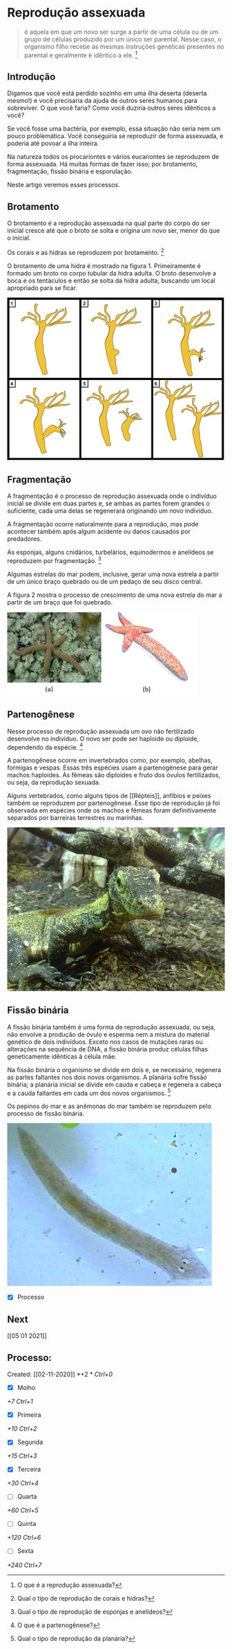 # Reprodução assexuada

> é aquela em que um novo ser surge a partir de uma célula ou de um grupo de células produzido por um único ser parental. Nesse caso, o organismo filho recebe as mesmas instruções genéticas presentes no parental e geralmente é idêntico a ele. [^1]

[^1]: O que é a reprodução assexuada?

## Introdução

Digamos que você está perdido sozinho em uma ilha deserta (deserta mesmo!) e você precisaria da ajuda de outros seres humanos para sobreviver. O que você faria? Como você duziria outros seres idênticos a você?

Se você fosse uma bactéria, por exemplo, essa situação não seria nem um pouco problemática. Você conseguiria se reproduzir de forma assexuada, e poderia até povoar a ilha inteira.

Na natureza todos os procariontes e vários eucariontes se reproduzem de forma assexuada. Há muitas formas de fazer isso; por brotamento, fragmentação, fissão binária e esporulação.

Neste artigo veremos esses processos.

## Brotamento

O brotamento é a reprodução assexuada na qual parte do corpo do ser inicial cresce até que o broto se solta e origina um novo ser, menor do que o inicial.

Os corais e as hidras se reproduzem por brotamento. [^2]

[^2]: Qual o tipo de reprodução de corais e hidras?

O brotamento de uma hidra é mostrado na figura 1. Primeiramente é formado um broto no corpo tubular da hidra adulta. O broto desenvolve a boca e os tentáculos e então se solta da hidra adulta, buscando um local apropriado para se ficar.

![](Imagens/Pasted%20image%2020201001175022.png)

## Fragmentação

A fragmentação é o processo de reprodução assexuada onde o indivíduo inicial se divide em duas partes e, se ambas as partes forem grandes o suficiente, cada uma delas se regenerará originando um novo indivíduo.

A fragmentação ocorre naturalmente para a reprodução, mas pode acontecer também após algum acidente ou danos causados por predadores.

As esponjas, alguns cnidários, turbelários, equinodermos e anelídeos se reproduzem por fragmentação. [^3]

[^3]: Qual o tipo de reprodução de esponjas e anelídeos?

Algumas estrelas do mar podem, inclusive, gerar uma nova estrela a partir de um único braço quebrado ou de um pedaço de seu disco central.

A figura 2 mostra o processo de crescimento de uma nova estrela do mar a partir de um braço que foi quebrado.

![](Imagens/Pasted%20image%2020201001175048.png)

## Partenogênese

Nesse processo de reprodução assexuada um ovo não fertilizado desenvolve no indivíduo. O novo ser pode ser haploide ou diploide, dependendo da espécie. [^4]

[^4]: O que é a partenogênese?

A partenogênese ocorre em invertebrados como, por exemplo, abelhas, formigas e vespas. Essas três espécies usam a partenogênese para gerar machos haploides. As fêmeas são diploides e fruto dos óvulos fertilizados, ou seja, da reprodução sexuada.

Alguns vertebrados, como alguns tipos de [[Répteis]], anfíbios e peixes também se reproduzem por partenogênese. Esse tipo de reprodução já foi observada em espécies onde os machos e fêmeas foram definitivamente separados por barreiras terrestres ou marinhas.

![](Imagens/Pasted%20image%2020201001175113.png)

## Fissão binária

A fissão binária também é uma forma de reprodução assexuada, ou seja, não envolve a produção de óvulo e esperma nem a mistura do material genético de dois indivíduos. Exceto nos casos de mutações raras ou alterações na sequência de DNA, a fissão binária produz células filhas geneticamente idênticas à célula mãe.

Na fissão binária o organismo se divide em dois e, se necessário, regenera as partes faltantes nos dois novos organismos. A planária sofre fissão binária; a planária inicial se divide em cauda e cabeça e regenera a cabeça e a cauda faltantes em cada um dos novos organismos. [^5]

[^5]: Qual o tipo de reprodução da planária?

Os pepinos do mar e as anêmonas do mar também se reproduzem pelo processo de fissão binária.

![](Imagens/Pasted%20image%2020201001175127.png)


- [x] Processo 


## Next
[[05 01 2021]]
## Processo:
Created: [[02-11-2020]]
*+2 *  *Ctrl+0*
- [x] Molho  

*+7*  *Ctrl+1*

- [x] Primeira 

*+10*  *Ctrl+2*

- [x] Segunda

*+15*  *Ctrl+3*

- [x] Terceira 

*+30*  *Ctrl+4*

- [ ] Quarta 

*+60*  *Ctrl+5*

- [ ] Quinta 

*+120*  *Ctrl+6*

- [ ] Sexta 

*+240*  *Ctrl+7*